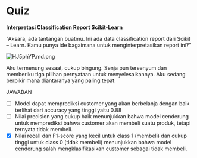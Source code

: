 # Quiz

**Interpretasi Classification Report Scikit-Learn**

“Aksara, ada tantangan buatmu. Ini ada data classification report dari Scikit – Learn. Kamu punya ide bagaimana untuk menginterpretasikan report ini?”

![HJ5phYP.md.png](https://iili.io/HJ5phYP.md.png)

Aku termenung sesaat, cukup bingung. Senja pun tersenyum dan memberiku tiga pilihan pernyataan untuk menyelesaikannya. Aku sedang berpikir mana diantaranya yang paling tepat:

JAWABAN
- [ ] Model dapat memprediksi customer yang akan berbelanja dengan baik terlihat dari accuracy yang tinggi yaitu 0.88
- [ ] Nilai precision yang cukup baik menunjukkan bahwa model cenderung untuk memprediksi bahwa customer akan membeli suatu produk, tetapi ternyata tidak membeli.
- [X] Nilai recall dan F1-score yang kecil untuk class 1 (membeli) dan cukup tinggi untuk class 0 (tidak membeli) menunjukkan bahwa model cenderung salah mengklasifikasikan customer sebagai tidak membeli.
